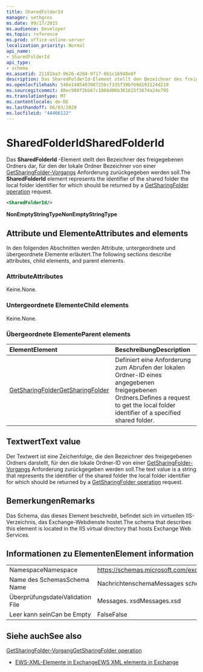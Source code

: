```yaml
---
title: SharedFolderId
manager: sethgros
ms.date: 09/17/2015
ms.audience: Developer
ms.topic: reference
ms.prod: office-online-server
localization_priority: Normal
api_name:
- SharedFolderId
api_type:
- schema
ms.assetid: 21181ba3-9626-4284-9717-0b1c16948e8f
description: Das SharedFolderId-Element stellt den Bezeichner des freigegebenen Ordners dar, für den der lokale Ordner Bezeichner von einer GetSharingFolder-Vorgangsanforderung zurückgegeben werden soll.
ms.openlocfilehash: 546e148540708725bcf335f39bf69d193124d210
ms.sourcegitcommit: 88ec988f2bb67c1866d06b361615f3674a24e795
ms.translationtype: MT
ms.contentlocale: de-DE
ms.lasthandoff: 06/03/2020
ms.locfileid: "44466122"
---
```

# <a name="sharedfolderid"></a><span data-ttu-id="04a91-103">SharedFolderId</span><span class="sxs-lookup"><span data-stu-id="04a91-103">SharedFolderId</span></span>

<span data-ttu-id="04a91-104">Das **SharedFolderId** -Element stellt den Bezeichner des freigegebenen Ordners dar, für den der lokale Ordner Bezeichner von einer [GetSharingFolder-Vorgangs](getsharingfolder-operation.md) Anforderung zurückgegeben werden soll.</span><span class="sxs-lookup"><span data-stu-id="04a91-104">The **SharedFolderId** element represents the identifier of the shared folder the local folder identifier for which should be returned by a [GetSharingFolder operation](getsharingfolder-operation.md) request.</span></span> 
  
```xml
<SharedFolderId/>
```

 <span data-ttu-id="04a91-105">**NonEmptyStringType**</span><span class="sxs-lookup"><span data-stu-id="04a91-105">**NonEmptyStringType**</span></span>
## <a name="attributes-and-elements"></a><span data-ttu-id="04a91-106">Attribute und Elemente</span><span class="sxs-lookup"><span data-stu-id="04a91-106">Attributes and elements</span></span>

<span data-ttu-id="04a91-107">In den folgenden Abschnitten werden Attribute, untergeordnete und übergeordnete Elemente erläutert.</span><span class="sxs-lookup"><span data-stu-id="04a91-107">The following sections describe attributes, child elements, and parent elements.</span></span>
  
### <a name="attributes"></a><span data-ttu-id="04a91-108">Attribute</span><span class="sxs-lookup"><span data-stu-id="04a91-108">Attributes</span></span>

<span data-ttu-id="04a91-109">Keine.</span><span class="sxs-lookup"><span data-stu-id="04a91-109">None.</span></span>
  
### <a name="child-elements"></a><span data-ttu-id="04a91-110">Untergeordnete Elemente</span><span class="sxs-lookup"><span data-stu-id="04a91-110">Child elements</span></span>

<span data-ttu-id="04a91-111">Keine.</span><span class="sxs-lookup"><span data-stu-id="04a91-111">None.</span></span>
  
### <a name="parent-elements"></a><span data-ttu-id="04a91-112">Übergeordnete Elemente</span><span class="sxs-lookup"><span data-stu-id="04a91-112">Parent elements</span></span>

|<span data-ttu-id="04a91-113">**Element**</span><span class="sxs-lookup"><span data-stu-id="04a91-113">**Element**</span></span>|<span data-ttu-id="04a91-114">**Beschreibung**</span><span class="sxs-lookup"><span data-stu-id="04a91-114">**Description**</span></span>|
|:-----|:-----|
|[<span data-ttu-id="04a91-115">GetSharingFolder</span><span class="sxs-lookup"><span data-stu-id="04a91-115">GetSharingFolder</span></span>](getsharingfolder.md) <br/> |<span data-ttu-id="04a91-116">Definiert eine Anforderung zum Abrufen der lokalen Ordner-ID eines angegebenen freigegebenen Ordners.</span><span class="sxs-lookup"><span data-stu-id="04a91-116">Defines a request to get the local folder identifier of a specified shared folder.</span></span>  <br/> |
   
## <a name="text-value"></a><span data-ttu-id="04a91-117">Textwert</span><span class="sxs-lookup"><span data-stu-id="04a91-117">Text value</span></span>

<span data-ttu-id="04a91-118">Der Textwert ist eine Zeichenfolge, die den Bezeichner des freigegebenen Ordners darstellt, für den die lokale Ordner-ID von einer [GetSharingFolder-Vorgangs](getsharingfolder-operation.md) Anforderung zurückgegeben werden soll.</span><span class="sxs-lookup"><span data-stu-id="04a91-118">The text value is a string that represents the identifier of the shared folder the local folder identifier for which should be returned by a [GetSharingFolder operation](getsharingfolder-operation.md) request.</span></span> 
  
## <a name="remarks"></a><span data-ttu-id="04a91-119">Bemerkungen</span><span class="sxs-lookup"><span data-stu-id="04a91-119">Remarks</span></span>

<span data-ttu-id="04a91-120">Das Schema, das dieses Element beschreibt, befindet sich im virtuellen IIS-Verzeichnis, das Exchange-Webdienste hostet.</span><span class="sxs-lookup"><span data-stu-id="04a91-120">The schema that describes this element is located in the IIS virtual directory that hosts Exchange Web Services.</span></span>
  
## <a name="element-information"></a><span data-ttu-id="04a91-121">Informationen zu Elementen</span><span class="sxs-lookup"><span data-stu-id="04a91-121">Element information</span></span>

|||
|:-----|:-----|
|<span data-ttu-id="04a91-122">Namespace</span><span class="sxs-lookup"><span data-stu-id="04a91-122">Namespace</span></span>  <br/> |https://schemas.microsoft.com/exchange/services/2006/messages  <br/> |
|<span data-ttu-id="04a91-123">Name des Schemas</span><span class="sxs-lookup"><span data-stu-id="04a91-123">Schema Name</span></span>  <br/> |<span data-ttu-id="04a91-124">Nachrichtenschema</span><span class="sxs-lookup"><span data-stu-id="04a91-124">Messages schema</span></span>  <br/> |
|<span data-ttu-id="04a91-125">Überprüfungsdatei</span><span class="sxs-lookup"><span data-stu-id="04a91-125">Validation File</span></span>  <br/> |<span data-ttu-id="04a91-126">Messages. xsd</span><span class="sxs-lookup"><span data-stu-id="04a91-126">Messages.xsd</span></span>  <br/> |
|<span data-ttu-id="04a91-127">Leer kann sein</span><span class="sxs-lookup"><span data-stu-id="04a91-127">Can be Empty</span></span>  <br/> |<span data-ttu-id="04a91-128">False</span><span class="sxs-lookup"><span data-stu-id="04a91-128">False</span></span>  <br/> |
   
## <a name="see-also"></a><span data-ttu-id="04a91-129">Siehe auch</span><span class="sxs-lookup"><span data-stu-id="04a91-129">See also</span></span>



[<span data-ttu-id="04a91-130">GetSharingFolder-Vorgang</span><span class="sxs-lookup"><span data-stu-id="04a91-130">GetSharingFolder operation</span></span>](getsharingfolder-operation.md)


- [<span data-ttu-id="04a91-131">EWS-XML-Elemente in Exchange</span><span class="sxs-lookup"><span data-stu-id="04a91-131">EWS XML elements in Exchange</span></span>](ews-xml-elements-in-exchange.md)

